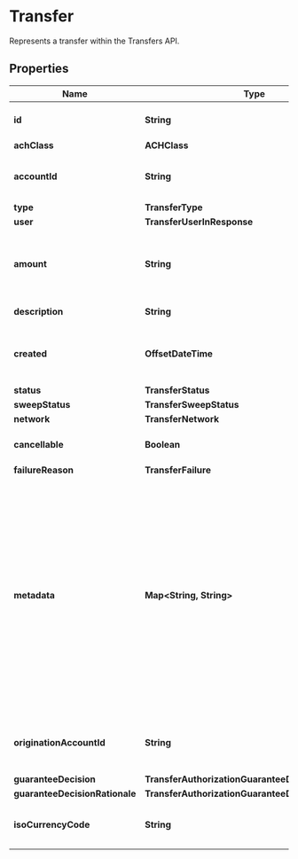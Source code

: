 

# Transfer

Represents a transfer within the Transfers API.

## Properties

| Name | Type | Description | Notes |
|------------ | ------------- | ------------- | -------------|
|**id** | **String** | Plaid’s unique identifier for a transfer. |  |
|**achClass** | **ACHClass** |  |  |
|**accountId** | **String** | The account ID that should be credited/debited for this transfer. |  |
|**type** | **TransferType** |  |  |
|**user** | **TransferUserInResponse** |  |  |
|**amount** | **String** | The amount of the transfer (decimal string with two digits of precision e.g. \&quot;10.00\&quot;). |  |
|**description** | **String** | The description of the transfer. |  |
|**created** | **OffsetDateTime** | The datetime when this transfer was created. This will be of the form &#x60;2006-01-02T15:04:05Z&#x60; |  |
|**status** | **TransferStatus** |  |  |
|**sweepStatus** | **TransferSweepStatus** |  |  [optional] |
|**network** | **TransferNetwork** |  |  |
|**cancellable** | **Boolean** | When &#x60;true&#x60;, you can still cancel this transfer. |  |
|**failureReason** | **TransferFailure** |  |  |
|**metadata** | **Map&lt;String, String&gt;** | The Metadata object is a mapping of client-provided string fields to any string value. The following limitations apply: - The JSON values must be Strings (no nested JSON objects allowed) - Only ASCII characters may be used - Maximum of 50 key/value pairs - Maximum key length of 40 characters - Maximum value length of 500 characters  |  |
|**originationAccountId** | **String** | Plaid’s unique identifier for the origination account that was used for this transfer. |  |
|**guaranteeDecision** | **TransferAuthorizationGuaranteeDecision** |  |  |
|**guaranteeDecisionRationale** | **TransferAuthorizationGuaranteeDecisionRationale** |  |  |
|**isoCurrencyCode** | **String** | The currency of the transfer amount, e.g. \&quot;USD\&quot; |  |



